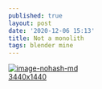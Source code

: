 ```yaml
---
published: true
layout: post
date: '2020-12-06 15:13'
title: Not a monolith
tags: blender mine 
---
```

[![image-nohash-md](https://images.weserv.nl/?url=https://i.imgur.com/3CdLcRK.png)](https://images.weserv.nl/?url=https://i.imgur.com/n6q93wK.png)  
[3440x1440](https://images.weserv.nl/?url=https://i.imgur.com/lrMw8MG.png)

